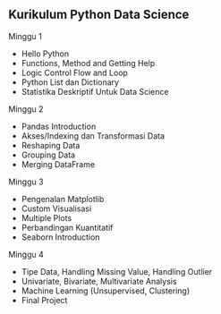 ## Kurikulum Python Data Science
Minggu 1
- Hello Python
- Functions, Method and Getting Help
- Logic Control Flow and Loop
- Python List dan Dictionary
- Statistika Deskriptif Untuk Data Science

Minggu 2
- Pandas Introduction
- Akses/Indexing dan Transformasi Data
- Reshaping Data
- Grouping Data
- Merging DataFrame

Minggu 3
- Pengenalan Matplotlib
- Custom Visualisasi
- Multiple Plots
- Perbandingan Kuantitatif
- Seaborn Introduction

Minggu 4
- Tipe Data, Handling Missing Value, Handling Outlier
- Univariate, Bivariate, Multivariate Analysis
- Machine Learning (Unsupervised, Clustering)
- Final Project
